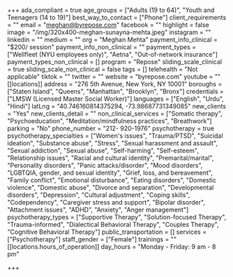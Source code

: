 +++
ada_compliant = true
age_groups = ["Adults (19 to 64)", "Youth and Teenagers (14 to 19)"]
best_way_to_contact = ["Phone"]
client_requirements = ""
email = "meghan@byrepose.com"
facebook = ""
highlight = false
image = "/img/320x400-meghan-sunayna-mehta.jpeg"
instagram = ""
linkedin = ""
medium = ""
org = "Meghan Mehta"
payment_info_clinical = "$200/ session"
payment_info_non_clinical = ""
payment_types = ["Wellfleet (NYU employees only)", "Aetna", "Out-of-network insurance"]
payment_types_non_clinical = []
program = "Repose"
sliding_scale_clinical = true
sliding_scale_non_clinical = false
tags = []
telehealth = "Not applicable"
tiktok = ""
twitter = ""
website = "byrepose.com"
youtube = ""
[[locations]]
address = "276 5th Avenue, New York, NY 10001"
boroughs = ["Staten Island", "Queens", "Manhattan", "Brooklyn", "Bronx"]
credentials = ["LMSW (Licensed Master Social Worker)"]
languages = ["English", "Urdu", "Hindi"]
latLng = "40.746160814375294, -73.98687731349085"
new_clients = "Yes"
new_clients_detail = ""
non_clinical_services = ["Somatic therapy", "Psychoeducation", "Meditation/mindfulness practices", "Breathwork"]
parking = "No"
phone_number = "212- 920-1976"
psychotherapy = true
psychotherapy_specialties = ["Women's issues", "Trauma/PTSD", "Suicidal ideation", "Substance abuse", "Stress", "Sexual harassment and assault", "Sexual addiction", "Sexual abuse", "Self-harming", "Self-esteem", "Relationship issues", "Racial and cultural identity", "Premarital/marital", "Personality disorders", "Panic attacks/disorder", "Mood disorders", "LGBTQIA, gender, and sexual identity", "Grief, loss, and bereavement", "Family conflict", "Emotional disturbance", "Eating disorders", "Domestic violence", "Domestic abuse", "Divorce and separation", "Developmental disorders", "Depression", "Cultural adjustment", "Coping skills", "Codependency", "Caregiver stress and support", "Bipolar disorder", "Attachment issues", "ADHD", "Anxiety", "Anger management"]
psychotherapy_types = ["Supportive Therapy", "Solution-focused Therapy", "Trauma-informed", "Dialectical Behavioral Therapy", "Couples Therapy", "Cognitive Behavioral Therapy"]
public_transportation = []
services = ["Psychotherapy"]
staff_gender = ["Female"]
trainings = ""
[[locations.hours_of_operation]]
day_hours = "Monday - Friday: 9 am - 8 pm"

+++
